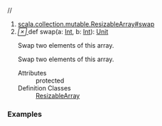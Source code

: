 //
<ol>
<li><a href="https://www.scala-lang.org/api/2.12.3/scala/collection/mutable/ArrayBuffer.html#swap(a:Int,b:Int):Unit">scala.collection.mutable.ResizableArray#swap</a></li>
<li name="scala.collection.mutable.ResizableArray#swap" visbl="prt" class="indented0 " data-isabs="false" fullcomment="yes" group="Ungrouped"> <a id="swap(a:Int,b:Int):Unit"></a><a id="swap(Int,Int):Unit"></a> <span class="permalink"> <a href="../../../scala/collection/mutable/ArrayBuffer.html#swap(a:Int,b:Int):Unit" title="Permalink"> <i class="material-icons"></i> </a> </span> <span class="modifier_kind"> <span class="modifier"></span> <span class="kind">def</span> </span> <span class="symbol"> <span class="name">swap</span><span class="params">(<span name="a">a: <a href="../../Int.html" class="extype" name="scala.Int">Int</a></span>, <span name="b">b: <a href="../../Int.html" class="extype" name="scala.Int">Int</a></span>)</span><span class="result">: <a href="../../Unit.html" class="extype" name="scala.Unit">Unit</a></span> </span> <p class="shortcomment cmt">Swap two elements of this array.</p>
 <div class="fullcomment">
  <div class="comment cmt">
   <p>Swap two elements of this array. </p>
  </div>
  <dl class="attributes block"> 
   <dt>
    Attributes
   </dt>
   <dd>
    protected 
   </dd>
   <dt>
    Definition Classes
   </dt>
   <dd>
    <a href="ResizableArray.html" class="extype" name="scala.collection.mutable.ResizableArray">ResizableArray</a>
   </dd>
  </dl>
 </div> </li>
        </ol>


### Examples















